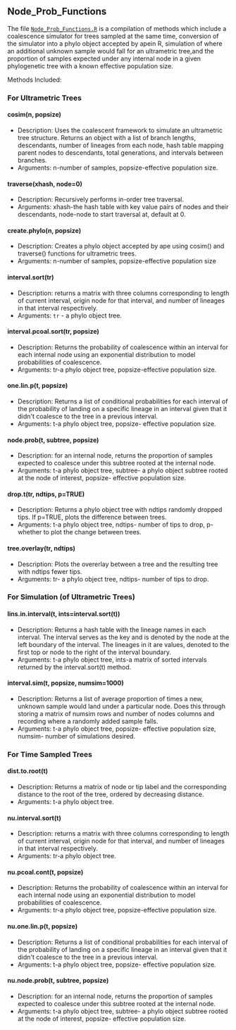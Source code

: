 ## Node_Prob_Functions

The file [`Node_Prob_Functions.R`](Node_Prob_Functions.R) is a compilation of methods which include a coalescence simulator for trees sampled at the same time, conversion of the simulator into a phylo object accepted by apein R, simulation of where an additional unknown sample would fall for an ultrametric tree,and the proportion of samples expected under any internal node in a given phylogenetic tree with a known effective population size.

Methods Included:

### For Ultrametric Trees

#### cosim(n, popsize)
  * Description: Uses the coalescent framework to simulate an ultrametric tree structure. Returns an object with a list of branch lengths, descendants, number of lineages from each node, hash table mapping parent nodes to descendants, total generations, and intervals between branches.
  * Arguments: n-number of samples, popsize-effective population size.

#### traverse(xhash, node=0)
  * Description: Recursively performs in-order tree traversal.
  * Arguments: xhash-the hash table with key value pairs of nodes and their descendants, node-node to start traversal at, default at 0.

#### create.phylo(n, popsize)
  * Description: Creates a phylo object accepted by ape using cosim() and traverse() functions for ultrametric trees.
  * Arguments: n-number of samples, popsize-effective population size

#### interval.sort(tr)
  * Description: returns a matrix with three columns corresponding to length of current interval, origin node for that interval, and number of lineages in that interval respectively.
  * Arguments: `tr` - a phylo object tree.

#### interval.pcoal.sort(tr, popsize)
  * Description: Returns the probability of coalescence within an interval for each internal node using an exponential distribution to model probabilities of coalescence.
  * Arguments: tr-a phylo object tree, popsize-effective population size.

#### one.lin.p(t, popsize)  
  * Description: Returns a list of conditional probabilities for each interval of the probability of landing on a specific lineage in an interval given that it didn't coalesce to the tree in a previous interval.
  * Arguments: t-a phylo object tree, popsize- effective population size.

#### node.prob(t, subtree, popsize)
  * Description: for an internal node, returns the proportion of samples expected to coalesce under this subtree rooted at the internal node.
  * Arguments: t-a phylo object tree, subtree- a phylo object subtree rooted at the node of interest, popsize- effective population size.

#### drop.t(tr, ndtips, p=TRUE)
  * Description: Returns a phylo object tree with ndtips randomly dropped tips. If p=TRUE, plots the difference between trees.
  * Arguments: t-a phylo object tree, ndtips- number of tips to drop, p-whether to plot the change between trees.

#### tree.overlay(tr, ndtips)
  * Description: Plots the overerlay between a tree and the resulting tree with ndtips fewer tips.
  * Arguments: tr- a phylo object tree, ndtips- number of tips to drop.

### For Simulation (of Ultrametric Trees)

#### lins.in.interval(t, ints=interval.sort(t))
  * Description: Returns a hash table with the lineage names in each interval. The interval serves as the key and is denoted by the node at the left boundary of the interval. The lineages in it are values, denoted to the first top or node to the right of the interval boundary.
  * Arguments: t-a phylo object tree, ints-a matrix of sorted intervals returned by the interval.sort(t) method.

#### interval.sim(t, popsize, numsim=1000)
  * Description: Returns a list of average proportion of times a new, unknown sample would land under a particular node. Does this through storing a matrix of numsim rows and number of nodes columns and recording where a randomly added sample falls.
  * Arguments: t-a phylo object tree, popsize- effective population size, numsim- number of simulations desired.

### For Time Sampled Trees

#### dist.to.root(t)
  * Description: Returns a matrix of node or tip label and the corresponding distance to the root of the tree, ordered by decreasing distance.
  * Arguments: t-a phylo object tree.

#### nu.interval.sort(t)
  * Description: returns a matrix with three columns corresponding to length of current interval, origin node for that interval, and number of lineages in that interval respectively.
  * Arguments: tr-a phylo object tree.

#### nu.pcoal.cont(t, popsize)
  * Description: Returns the probability of coalescence within an interval for each internal node using an exponential distribution to model probabilities of coalescence.
  * Arguments: tr-a phylo object tree, popsize-effective population size.

#### nu.one.lin.p(t, popsize)
  * Description: Returns a list of conditional probabilities for each interval of the probability of landing on a specific lineage in an interval given that it didn't coalesce to the tree in a previous interval.
  * Arguments: t-a phylo object tree, popsize- effective population size.

#### nu.node.prob(t, subtree, popsize)
  * Description: for an internal node, returns the proportion of samples expected to coalesce under this subtree rooted at the internal node.
  * Arguments: t-a phylo object tree, subtree- a phylo object subtree rooted at the node of interest, popsize- effective population size.
